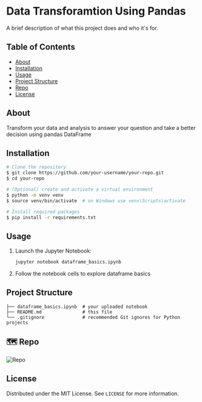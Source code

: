 # Data Transforamtion Using Pandas 

A brief description of what this project does and who it's for.

## Table of Contents
- [About](#about)
- [Installation](#installation)
- [Usage](#usage)
- [Project Structure](#project-structure)
- [Repo](#Repo)
- [License](#license)

## About
Transform your data and analysis to answer your question and take a better decision using pandas DataFrame

## Installation
```bash
# Clone the repository
$ git clone https://github.com/your‑username/your‑repo.git
$ cd your‑repo

# (Optional) create and activate a virtual environment
$ python -m venv venv
$ source venv/bin/activate  # on Windows use venv\Scripts\activate

# Install required packages
$ pip install -r requirements.txt
```

## Usage
1. Launch the Jupyter Notebook:
   ```bash
   jupyter notebook dataframe_basics.ipynb
   ```
2. Follow the notebook cells to explore dataframe basics 

## Project Structure
```
├── dataframe_basics.ipynb  # your uploaded notebook
├── README.md               # this file
└── .gitignore              # recommended Git ignores for Python projects
```
## 🗺️ Repo

![Repo](https://github.com/Marwamedha/Data-Transformation-using-python/blob/main/dataframe_basics.ipynb)

## License
Distributed under the MIT License. See `LICENSE` for more information.

